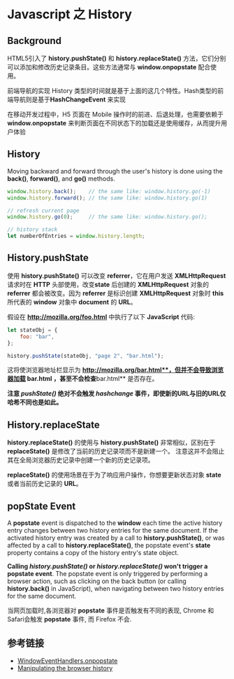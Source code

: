 # Javascript 之 History

## Background

HTML5引入了 **history.pushState()** 和 **history.replaceState()** 方法，它们分别可以添加和修改历史记录条目。这些方法通常与 **window.onpopstate** 配合使用。

前端导航的实现 History 类型的时间就是基于上面的这几个特性。Hash类型的前端导航则是基于**HashChangeEvent** 来实现

在移动开发过程中，H5 页面在 Mobile 操作时的前进、后退处理，也需要依赖于 **window.onpopstate** 来判断页面在不同状态下的加载还是使用缓存，从而提升用户体验

## History

Moving backward and forward through the user's history is done using the **back()**, **forward()**, and **go()** methods.

```js
window.history.back();    // the same like: window.history.go(-1)
window.history.forward(); // the same like: window.history.go(1)

// refresh current page
window.history.go(0);     // the same like: window.history.go();

// history stack
let numberOfEntries = window.history.length;
```

## History.pushState

使用 **history.pushState()** 可以改变 **referrer**，它在用户发送 **XMLHttpRequest** 请求时在 **HTTP** 头部使用，改变**state** 后创建的 **XMLHttpRequest** 对象的 **referrer** 都会被改变。因为 **referrer** 是标识创建  **XMLHttpRequest** 对象时 **this** 所代表的 **window** 对象中 **document** 的 **URL**。

假设在 **http://mozilla.org/foo.html** 中执行了以下 **JavaScript** 代码:

```js
let stateObj = {
    foo: "bar",
};

history.pushState(stateObj, "page 2", "bar.html");
```

这将使浏览器地址栏显示为 **http://mozilla.org/bar.html**，但并不会导致浏览器加载 **bar.html** ，甚至不会检查**bar.html** 是否存在。

**注意 *pushState()* 绝对不会触发 *hashchange* 事件，即使新的URL与旧的URL仅哈希不同也是如此。**

## History.replaceState

**history.replaceState()** 的使用与 **history.pushState()** 非常相似，区别在于 **replaceState()** 是修改了当前的历史记录项而不是新建一个。 注意这并不会阻止其在全局浏览器历史记录中创建一个新的历史记录项。

**replaceState()** 的使用场景在于为了响应用户操作，你想要更新状态对象 **state** 或者当前历史记录的 **URL**。

## popState Event

A **popstate** event is dispatched to the **window** each time the active history entry changes between two history entries for the same document. If the activated history entry was created by a call to **history.pushState()**, or was affected by a call to **history.replaceState()**, the popstate event's **state** property contains a copy of the history entry's state object.

**Calling *history.pushState()* or *history.replaceState()* won't trigger a popstate event**. The popstate event is only triggered by performing a browser action, such as clicking on the back button (or calling **history.back()** in JavaScript), when navigating between two history entries for the same document.

当网页加载时,各浏览器对 **popstate** 事件是否触发有不同的表现, Chrome 和 Safari会触发 **popstate** 事件, 而 Firefox 不会.

## 参考链接

- [WindowEventHandlers.onpopstate](https://developer.mozilla.org/en-US/docs/Web/API/WindowEventHandlers/onpopstate)
- [Manipulating the browser history](https://developer.mozilla.org/en-US/docs/Web/API/History_API)